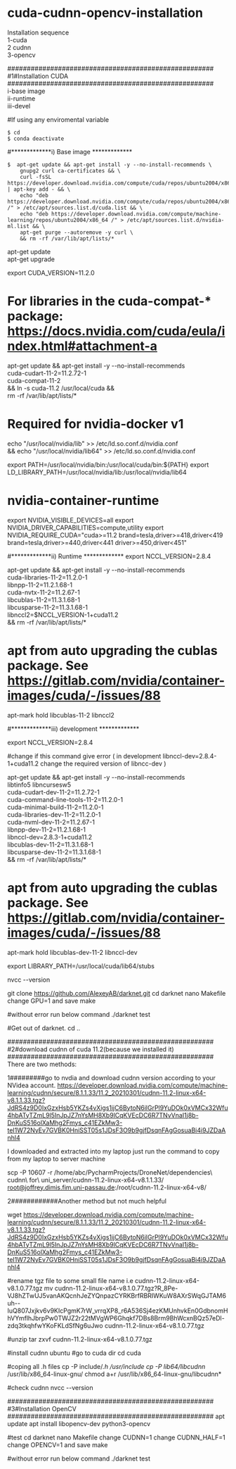 # cuda-cudnn-opencv-installation

Installation sequence   
1-cuda  
2 cudnn  
3-opencv  

#####################################################  
#1#Installation CUDA  
#####################################################  
i-base image  
ii-runtime  
iii-devel  

#If using any enviromental variable   

```
$ cd
$ conda deactivate
```





#*************i) Base image *************  
```
$  apt-get update && apt-get install -y --no-install-recommends \
    gnupg2 curl ca-certificates && \
    curl -fsSL https://developer.download.nvidia.com/compute/cuda/repos/ubuntu2004/x86_64/7fa2af80.pub | apt-key add - && \
    echo "deb https://developer.download.nvidia.com/compute/cuda/repos/ubuntu2004/x86_64 /" > /etc/apt/sources.list.d/cuda.list && \
    echo "deb https://developer.download.nvidia.com/compute/machine-learning/repos/ubuntu2004/x86_64 /" > /etc/apt/sources.list.d/nvidia-ml.list && \
    apt-get purge --autoremove -y curl \
    && rm -rf /var/lib/apt/lists/*
  ```
apt-get update  
apt-get upgrade  


export CUDA_VERSION=11.2.0  

# For libraries in the cuda-compat-* package: https://docs.nvidia.com/cuda/eula/index.html#attachment-a
apt-get update && apt-get install -y --no-install-recommends \
    cuda-cudart-11-2=11.2.72-1 \
    cuda-compat-11-2 \
    && ln -s cuda-11.2 /usr/local/cuda && \
    rm -rf /var/lib/apt/lists/*

# Required for nvidia-docker v1
echo "/usr/local/nvidia/lib" >> /etc/ld.so.conf.d/nvidia.conf \
    && echo "/usr/local/nvidia/lib64" >> /etc/ld.so.conf.d/nvidia.conf

export PATH=/usr/local/nvidia/bin:/usr/local/cuda/bin:${PATH}
export LD_LIBRARY_PATH=/usr/local/nvidia/lib:/usr/local/nvidia/lib64

# nvidia-container-runtime
export NVIDIA_VISIBLE_DEVICES=all
export NVIDIA_DRIVER_CAPABILITIES=compute,utility
export NVIDIA_REQUIRE_CUDA="cuda>=11.2 brand=tesla,driver>=418,driver<419 brand=tesla,driver>=440,driver<441 driver>=450,driver<451"

#*************ii) Runtime *************
export NCCL_VERSION=2.8.4

apt-get update && apt-get install -y --no-install-recommends \
    cuda-libraries-11-2=11.2.0-1 \
    libnpp-11-2=11.2.1.68-1 \
    cuda-nvtx-11-2=11.2.67-1 \
    libcublas-11-2=11.3.1.68-1 \
    libcusparse-11-2=11.3.1.68-1 \
    libnccl2=$NCCL_VERSION-1+cuda11.2 \
    && rm -rf /var/lib/apt/lists/*

# apt from auto upgrading the cublas package. See https://gitlab.com/nvidia/container-images/cuda/-/issues/88
apt-mark hold libcublas-11-2 libnccl2

#*************iii) development *************

export NCCL_VERSION=2.8.4

#change if this command give error ( in development libnccl-dev=2.8.4-1+cuda11.2 change the required version of libncc-dev )

apt-get update && apt-get install -y --no-install-recommends \
    libtinfo5 libncursesw5 \
    cuda-cudart-dev-11-2=11.2.72-1 \
    cuda-command-line-tools-11-2=11.2.0-1 \
    cuda-minimal-build-11-2=11.2.0-1 \
    cuda-libraries-dev-11-2=11.2.0-1 \
    cuda-nvml-dev-11-2=11.2.67-1 \
    libnpp-dev-11-2=11.2.1.68-1 \
    libnccl-dev=2.8.3-1+cuda11.2 \
    libcublas-dev-11-2=11.3.1.68-1 \
    libcusparse-dev-11-2=11.3.1.68-1 \
    && rm -rf /var/lib/apt/lists/*

# apt from auto upgrading the cublas package. See https://gitlab.com/nvidia/container-images/cuda/-/issues/88
apt-mark hold libcublas-dev-11-2 libnccl-dev

export LIBRARY_PATH=/usr/local/cuda/lib64/stubs

nvcc --version

git clone https://github.com/AlexeyAB/darknet.git
cd darknet
nano Makefile
change GPU=1 and save
make

#without error run below command
./darknet test

#Get out of darknet.
cd ..

#####################################################
#2#download cudnn of cuda 11.2(because we installed it)
#####################################################
There are two methods:

1#########go to nvdia and download cudnn version according to your NVidea account.
https://developer.download.nvidia.com/compute/machine-learning/cudnn/secure/8.1.1.33/11.2_20210301/cudnn-11.2-linux-x64-v8.1.1.33.tgz?JdRS4z9D0IxGzxHsb5YKZs4vXigs1ijC6BytoN6ilGrPl9YuDOk0xVMCx32Wfu4hbATyTZmL9l5InJpJZ7nYsMH8Xb9lCqKVEcDC6R7TNvVnaI1j8b-DnKuS516olXaMhg2Fmys_c41EZkMw3-teI1W72NyEv7GVBK0HniSST05s1JDsF3O9b9gjfDsqnFAgGosuaBi4i9JZDaAnhl4

I downloaded and extracted into my laptop just run the command to copy from my laptop to server machine

scp -P 10607 -r /home/abc/PycharmProjects/DroneNet/dependencies\ cudnn\ for\ uni_server/cudnn-11.2-linux-x64-v8.1.1.33/  root@joffrey.dimis.fim.uni-passau.de:/root/cudnn-11.2-linux-x64-v8/

2############Another method but not much helpful

wget https://developer.download.nvidia.com/compute/machine-learning/cudnn/secure/8.1.1.33/11.2_20210301/cudnn-11.2-linux-x64-v8.1.1.33.tgz?JdRS4z9D0IxGzxHsb5YKZs4vXigs1ijC6BytoN6ilGrPl9YuDOk0xVMCx32Wfu4hbATyTZmL9l5InJpJZ7nYsMH8Xb9lCqKVEcDC6R7TNvVnaI1j8b-DnKuS516olXaMhg2Fmys_c41EZkMw3-teI1W72NyEv7GVBK0HniSST05s1JDsF3O9b9gjfDsqnFAgGosuaBi4i9JZDaAnhl4

#rename tgz file to some small file name i.e cudnn-11.2-linux-x64-v8.1.0.77.tgz
mv cudnn-11.2-linux-x64-v8.1.0.77.tgz?R_8Pe-VJ8hZTwUJ5vanAKQcnhJeZYQnpazCYRKBrfRBRIWKuW8AXrSWqGJTAM6uh--IuQ807Jxjkv6v9KIcPgmK7rW_vrrqXP8_r6A536Sj4ezKMUnhvkEn0GdbnomHhVYmflhJbrpPw0TWJZ2r22tMVgWP6Ghqkf7DBs8Brm9BhWcxnBQz57eDl-zdq3tkqhfwYKoFKLdSfNg6uJwo cudnn-11.2-linux-x64-v8.1.0.77.tgz



#unzip
tar zxvf cudnn-11.2-linux-x64-v8.1.0.77.tgz

#install cudnn ubuntu
#go to cuda dir 
cd cuda 

#coping all .h files
cp -P include/*.h /usr/include
cp -P lib64/libcudnn* /usr/lib/x86_64-linux-gnu/
chmod a+r /usr/lib/x86_64-linux-gnu/libcudnn*

#check cudnn
nvcc --version

#####################################################
#3#Installation OpenCV
#####################################################
apt update
apt install libopencv-dev python3-opencv



#test
cd darknet
nano Makefile
change CUDNN=1 
change CUDNN_HALF=1 
change OPENCV=1 and save
make

#without error run below command
./darknet test
